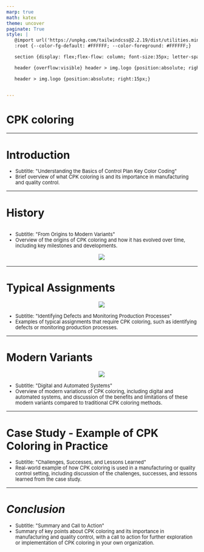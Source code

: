 ```yaml
---
marp: true
math: katex
theme: uncover
paginate: True
style: |
   @import url('https://unpkg.com/tailwindcss@2.2.19/dist/utilities.min.css');
   :root {--color-fg-default: #FFFFFF; --color-foreground: #FFFFFF;}

   section {display: flex;flex-flow: column; font-size:35px; letter-spacing:1.4px;}

   header {overflow:visible} header > img.logo {position:absolute; right:15px;}

   header > img.logo {position:absolute; right:15px;}


---
```

<!-- backgroundImage: url('backgrounds/aaabstract (7).png') -->
<!-- _class: lead -->

 # CPK coloring

---
<style scoped>p,li {font-size:0.92em}</style>

 # Introduction

- Subtitle: "Understanding the Basics of Control Plan Key Color Coding"
- Brief overview of what CPK coloring is and its importance in manufacturing and quality control.

---
<style scoped>p,li {font-size:0.88em}</style>

 # History
<div style='flex:1 1 auto; min-height:0;' class="grid grid-cols-8 gap-4">
<div style='display:flex; flex-flow:column; min-height:0;' class="col-span-4">

- Subtitle: "From Origins to Modern Variants"
- Overview of the origins of CPK coloring and how it has evolved over time, including key milestones and developments.
</div>

<div style='display:flex; flex-flow:column; min-height:0;' class="col-span-4">

<div style="display: flex; flex: 1 1 auto; flex-flow: row; min-height: 0"><div style="display: flex; flex: 1 1 auto; justify-content: center;min-height:0;min-width:0; margin-bottom:0.1em;;margin-right:0.15em">
<img style='object-fit: contain; max-height:100%; max-width:100%; background-color: rgba(0,0,0,0);' src='https://upload.wikimedia.org/wikipedia/commons/thumb/b/b3/Molecular_Model_of_Methane_Hofmann.jpg/160px-Molecular_Model_of_Methane_Hofmann.jpg'/>
</div>
</div>

</div>

</div>


---
<style scoped>p,li {font-size:0.88em}</style>

 # **Typical Assignments**
<div style="display: flex; flex: 1 1 auto; flex-flow: row; min-height: 0"><div style="display: flex; flex: 1 1 auto; justify-content: center;min-height:0;min-width:0; margin-bottom:0.1em;;margin-right:0.15em">
<img style='object-fit: contain; max-height:100%; max-width:100%; background-color: rgba(0,0,0,0);' src='https://upload.wikimedia.org/wikipedia/commons/thumb/a/a1/Molymods.jpg/220px-Molymods.jpg'/>
</div>
</div>

- Subtitle: "Identifying Defects and Monitoring Production Processes"
- Examples of typical assignments that require CPK coloring, such as identifying defects or monitoring production processes.

---
<style scoped>p,li {font-size:0.88em}</style>

 # Modern Variants
<div style="display: flex; flex: 1 1 auto; flex-flow: row; min-height: 0"><div style="display: flex; flex: 1 1 auto; justify-content: center;min-height:0;min-width:0; margin-bottom:0.1em;;margin-right:0.15em">
<img style='object-fit: contain; max-height:100%; max-width:100%; background-color: rgba(0,0,0,0);' src='https://upload.wikimedia.org/wikipedia/commons/thumb/7/7f/CPK-coloring-periodic-table.svg/220px-CPK-coloring-periodic-table.svg.png'/>
</div>
</div>

- Subtitle: "Digital and Automated Systems"
- Overview of modern variations of CPK coloring, including digital and automated systems, and discussion of the benefits and limitations of these modern variants compared to traditional CPK coloring methods.

---
<style scoped>p,li {font-size:0.92em}</style>

 # Case Study - Example of CPK Coloring in Practice

- Subtitle: "Challenges, Successes, and Lessons Learned"
- Real-world example of how CPK coloring is used in a manufacturing or quality control setting, including discussion of the challenges, successes, and lessons learned from the case study.

---
<style scoped>p,li {font-size:0.92em}</style>

 # _Conclusion_

- Subtitle: "Summary and Call to Action"
- Summary of key points about CPK coloring and its importance in manufacturing and quality control, with a call to action for further exploration or implementation of CPK coloring in your own organization.